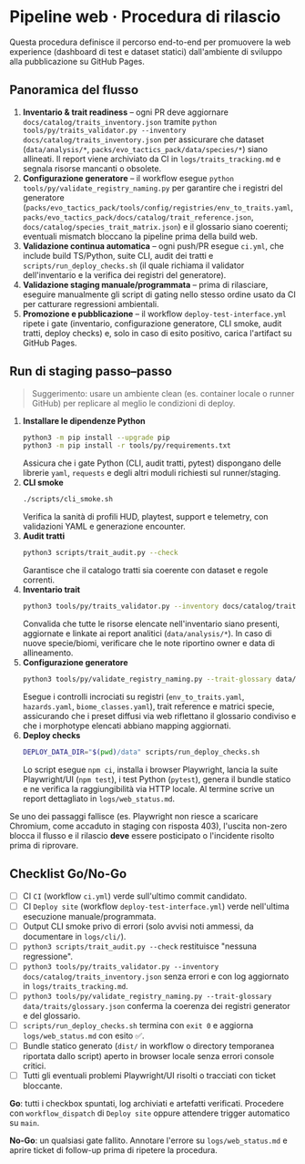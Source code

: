 # Pipeline web · Procedura di rilascio

Questa procedura definisce il percorso end-to-end per promuovere la web experience (dashboard di test e dataset statici) dall'ambiente di sviluppo alla pubblicazione su GitHub Pages.

## Panoramica del flusso

1. **Inventario & trait readiness** – ogni PR deve aggiornare `docs/catalog/traits_inventory.json` tramite `python tools/py/traits_validator.py --inventory docs/catalog/traits_inventory.json` per assicurare che dataset (`data/analysis/*`, `packs/evo_tactics_pack/data/species/*`) siano allineati. Il report viene archiviato da CI in `logs/traits_tracking.md` e segnala risorse mancanti o obsolete.
2. **Configurazione generatore** – il workflow esegue `python tools/py/validate_registry_naming.py` per garantire che i registri del generatore (`packs/evo_tactics_pack/tools/config/registries/env_to_traits.yaml`, `packs/evo_tactics_pack/docs/catalog/trait_reference.json`, `docs/catalog/species_trait_matrix.json`) e il glossario siano coerenti; eventuali mismatch bloccano la pipeline prima della build web.
3. **Validazione continua automatica** – ogni push/PR esegue `ci.yml`, che include build TS/Python, suite CLI, audit dei tratti e `scripts/run_deploy_checks.sh` (il quale richiama il validator dell'inventario e la verifica dei registri del generatore).
4. **Validazione staging manuale/programmata** – prima di rilasciare, eseguire manualmente gli script di gating nello stesso ordine usato da CI per catturare regressioni ambientali.
5. **Promozione e pubblicazione** – il workflow `deploy-test-interface.yml` ripete i gate (inventario, configurazione generatore, CLI smoke, audit tratti, deploy checks) e, solo in caso di esito positivo, carica l'artifact su GitHub Pages.

## Run di staging passo–passo

> Suggerimento: usare un ambiente clean (es. container locale o runner GitHub) per replicare al meglio le condizioni di deploy.

1. **Installare le dipendenze Python**
   ```bash
   python3 -m pip install --upgrade pip
   python3 -m pip install -r tools/py/requirements.txt
   ```
   Assicura che i gate Python (CLI, audit tratti, pytest) dispongano delle librerie `yaml`, `requests` e degli altri moduli richiesti sul runner/staging.
2. **CLI smoke**
   ```bash
   ./scripts/cli_smoke.sh
   ```
   Verifica la sanità di profili HUD, playtest, support e telemetry, con validazioni YAML e generazione encounter.
3. **Audit tratti**
   ```bash
   python3 scripts/trait_audit.py --check
   ```
   Garantisce che il catalogo tratti sia coerente con dataset e regole correnti.
4. **Inventario trait**
   ```bash
   python3 tools/py/traits_validator.py --inventory docs/catalog/traits_inventory.json
   ```
   Convalida che tutte le risorse elencate nell'inventario siano presenti, aggiornate e linkate ai report analitici (`data/analysis/*`). In caso di nuove specie/biomi, verificare che le note riportino owner e data di allineamento.
5. **Configurazione generatore**
   ```bash
   python3 tools/py/validate_registry_naming.py --trait-glossary data/traits/glossary.json
   ```
   Esegue i controlli incrociati su registri (`env_to_traits.yaml`, `hazards.yaml`, `biome_classes.yaml`), trait reference e matrici specie, assicurando che i preset diffusi via web riflettano il glossario condiviso e che i morphotype elencati abbiano mapping aggiornati.
6. **Deploy checks**
   ```bash
   DEPLOY_DATA_DIR="$(pwd)/data" scripts/run_deploy_checks.sh
   ```
   Lo script esegue `npm ci`, installa i browser Playwright, lancia la suite Playwright/UI (`npm test`), i test Python (`pytest`), genera il bundle statico e ne verifica la raggiungibilità via HTTP locale. Al termine scrive un report dettagliato in `logs/web_status.md`.

Se uno dei passaggi fallisce (es. Playwright non riesce a scaricare Chromium, come accaduto in staging con risposta 403), l'uscita non-zero blocca il flusso e il rilascio **deve** essere posticipato o l'incidente risolto prima di riprovare.

## Checklist Go/No-Go

- [ ] CI `CI` (workflow `ci.yml`) verde sull'ultimo commit candidato.
- [ ] CI `Deploy site` (workflow `deploy-test-interface.yml`) verde nell'ultima esecuzione manuale/programmata.
- [ ] Output CLI smoke privo di errori (solo avvisi noti ammessi, da documentare in `logs/cli/`).
- [ ] `python3 scripts/trait_audit.py --check` restituisce "nessuna regressione".
- [ ] `python3 tools/py/traits_validator.py --inventory docs/catalog/traits_inventory.json` senza errori e con log aggiornato in `logs/traits_tracking.md`.
- [ ] `python3 tools/py/validate_registry_naming.py --trait-glossary data/traits/glossary.json` conferma la coerenza dei registri generator e del glossario.
- [ ] `scripts/run_deploy_checks.sh` termina con `exit 0` e aggiorna `logs/web_status.md` con esito ✅.
- [ ] Bundle statico generato (`dist/` in workflow o directory temporanea riportata dallo script) aperto in browser locale senza errori console critici.
- [ ] Tutti gli eventuali problemi Playwright/UI risolti o tracciati con ticket bloccante.

**Go**: tutti i checkbox spuntati, log archiviati e artefatti verificati. Procedere con `workflow_dispatch` di `Deploy site` oppure attendere trigger automatico su `main`.

**No-Go**: un qualsiasi gate fallito. Annotare l'errore su `logs/web_status.md` e aprire ticket di follow-up prima di ripetere la procedura.
